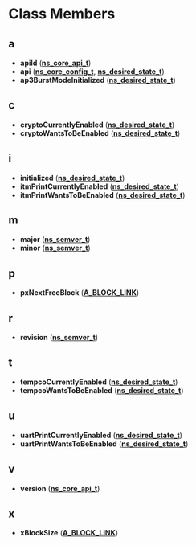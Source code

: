 
# Class Members



## a

* **apiId** ([**ns\_core\_api\_t**](structns__core__api__t.md))
* **api** ([**ns\_core\_config\_t**](structns__core__config__t.md), [**ns\_desired\_state\_t**](structns__desired__state__t.md))
* **ap3BurstModeInitialized** ([**ns\_desired\_state\_t**](structns__desired__state__t.md))


## c

* **cryptoCurrentlyEnabled** ([**ns\_desired\_state\_t**](structns__desired__state__t.md))
* **cryptoWantsToBeEnabled** ([**ns\_desired\_state\_t**](structns__desired__state__t.md))


## i

* **initialized** ([**ns\_desired\_state\_t**](structns__desired__state__t.md))
* **itmPrintCurrentlyEnabled** ([**ns\_desired\_state\_t**](structns__desired__state__t.md))
* **itmPrintWantsToBeEnabled** ([**ns\_desired\_state\_t**](structns__desired__state__t.md))


## m

* **major** ([**ns\_semver\_t**](structns__semver__t.md))
* **minor** ([**ns\_semver\_t**](structns__semver__t.md))


## p

* **pxNextFreeBlock** ([**A\_BLOCK\_LINK**](struct_a___b_l_o_c_k___l_i_n_k.md))


## r

* **revision** ([**ns\_semver\_t**](structns__semver__t.md))


## t

* **tempcoCurrentlyEnabled** ([**ns\_desired\_state\_t**](structns__desired__state__t.md))
* **tempcoWantsToBeEnabled** ([**ns\_desired\_state\_t**](structns__desired__state__t.md))


## u

* **uartPrintCurrentlyEnabled** ([**ns\_desired\_state\_t**](structns__desired__state__t.md))
* **uartPrintWantsToBeEnabled** ([**ns\_desired\_state\_t**](structns__desired__state__t.md))


## v

* **version** ([**ns\_core\_api\_t**](structns__core__api__t.md))


## x

* **xBlockSize** ([**A\_BLOCK\_LINK**](struct_a___b_l_o_c_k___l_i_n_k.md))





